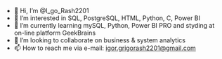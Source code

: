 - 👋 Hi, I’m @I_go_Rash2201
- 👀 I’m interested in SQL, PostgreSQL, HTML, Python, C, Power BI
- 🌱 I’m currently learning mySQL, Python, Power BI PRO and styding at on-line platform GeekBrains
- 💞️ I’m looking to collaborate on business & system analytics
- 📫 How to reach me via e-mail: igor.grigorash2201@gmail.com

<!---
IgoRash2201/IgoRash2201 is a ✨ special ✨ repository because its `README.md` (this file) appears on your GitHub profile.
You can click the Preview link to take a look at your changes.
--->
